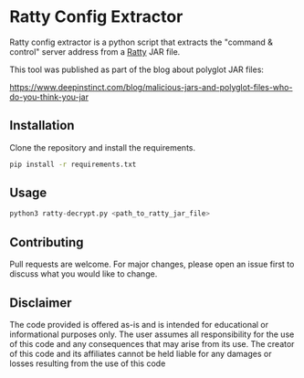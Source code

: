 # Ratty Config Extractor

Ratty config extractor is a python script that extracts the "command & control" server address from a [Ratty](https://malpedia.caad.fkie.fraunhofer.de/details/jar.ratty) JAR file.

This tool was published as part of the blog about polyglot JAR files:

https://www.deepinstinct.com/blog/malicious-jars-and-polyglot-files-who-do-you-think-you-jar

## Installation

Clone the repository and install the requirements.

```bash
pip install -r requirements.txt
```

## Usage

```python
python3 ratty-decrypt.py <path_to_ratty_jar_file>
```

## Contributing

Pull requests are welcome. For major changes, please open an issue first
to discuss what you would like to change.


## Disclaimer
The code provided is offered as-is and is intended for educational or informational purposes only. The user assumes all responsibility for the use of this code and any consequences that may arise from its use. The creator of this code and its affiliates cannot be held liable for any damages or losses resulting from the use of this code
